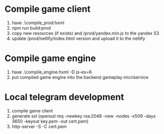# Compile game client
1) haxe .\compile_prod.hxml
2) npm run build:prod
3) copy new resources (if exists) and /prod/yandex.min.js to the yandex S3
4) update /prod/netlify/index.html version and upload it to the netlify

# Compile game engine
1) haxe .\compile_engine.hxml -D js-es=6
2) put compiled game engine into the backend gameplay micriservice

# Local telegram development
1) compile game client
2) generate ssl (openssl req -newkey rsa:2048 -new -nodes -x509 -days 3650 -keyout key.pem -out cert.pem)
3) http-server -S -C cert.pem